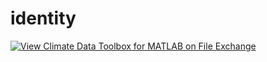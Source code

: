 # identity
[![View Climate Data Toolbox for MATLAB on File Exchange](https://www.mathworks.com/matlabcentral/images/matlab-file-exchange.svg)](https://www-stage.mathworks.com/matlabcentral/fileexchange/70338-climate-data-toolbox-for-matlab)
